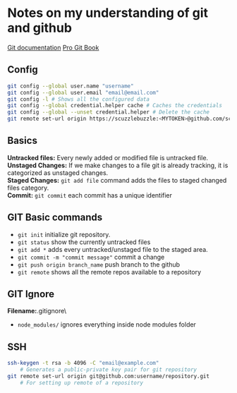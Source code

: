 # Notes on my understanding of git and github

[Git documentation](https://git-scm.com/)
[Pro Git Book](https://git-scm.com/book/en/v2)

## Config

```bash
git config --global user.name "username"
git config --global user.email "email@email.com"
git config -l # Shows all the configured data
git config --global credential.helper cache # Caches the credentials
git config --global --unset credential.helper # Delete the cache
git remote set-url origin https://scuzzlebuzzle:<MYTOKEN>@github.com/scuzzlebuzzle/ol3-1.git
```

## Basics

**Untracked files:** Every newly added or modified file is untracked file.\
**Unstaged Changes:** If we make changes to a file git is already tracking, it is categorized as unstaged changes.\
**Staged Changes:** `git add file` command adds the files to staged changed files category.\
**Commit:** `git commit` each commit has a unique identifier

## GIT Basic commands

- `git init` initialize git repository.
- `git status` show the currently untracked files
- `git add *` adds every untracked/unstaged file to the staged area.
- `git commit -m "commit message"` commit a change
- `git push origin branch_name` push branch to the github
- `git remote` shows all the remote repos available to a repository

## GIT Ignore

**Filename:**.gitignore\

- `node_modules/` ignores everything inside node modules folder

## SSH

```bash
ssh-keygen -t rsa -b 4096 -C "email@example.com"
    # Generates a public-private key pair for git repository
git remote set-url origin git@github.com:username/repository.git
    # For setting up remote of a repository
```
